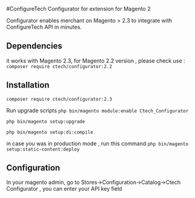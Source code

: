 #ConfigureTech Configurator for extension for Magento 2

Configurator enables merchant on Magento > 2.3 to integrate with ConfigureTech API in minutes.

## Dependencies
it works with Magento 2.3, for Magento 2.2 version , please check use : ```composer require ctech/configurator:2.2```

## Installation

```composer require ctech/configurator:2.3```

Run upgrade scripts
```php bin/magento module:enable Ctech_Configurator```

```php bin/magento setup:upgrade```

```php bin/magento setup:di:compile```

in case you was in production mode , run this command 
```php bin/magento setup:static-content:deploy```


## Configuration

In your magento admin, go to Stores->Configuration->Catalog->Ctech Configurator , you can enter your API key field 